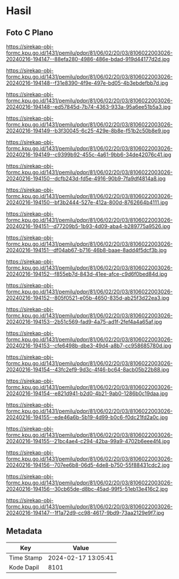 # Hasil

## Foto C Plano

https://sirekap-obj-formc.kpu.go.id/1431/pemilu/pdpr/81/06/02/20/03/8106022003026-20240216-194147--88efa280-4986-486e-bdad-919d44177d2d.jpg

https://sirekap-obj-formc.kpu.go.id/1431/pemilu/pdpr/81/06/02/20/03/8106022003026-20240216-194148--f31e8390-4f9e-497e-bd05-4b3ebdefbb7d.jpg

https://sirekap-obj-formc.kpu.go.id/1431/pemilu/pdpr/81/06/02/20/03/8106022003026-20240216-194148--ed57845d-7b74-4363-933a-95a6ee51b5a3.jpg

https://sirekap-obj-formc.kpu.go.id/1431/pemilu/pdpr/81/06/02/20/03/8106022003026-20240216-194149--b3f30045-6c25-429e-8b8e-f51b2c50b8e9.jpg

https://sirekap-obj-formc.kpu.go.id/1431/pemilu/pdpr/81/06/02/20/03/8106022003026-20240216-194149--c9399b92-455c-4a61-9bb6-34de42076c41.jpg

https://sirekap-obj-formc.kpu.go.id/1431/pemilu/pdpr/81/06/02/20/03/8106022003026-20240216-194150--dcfb243d-fd5e-4916-90b9-7fa9df4814a8.jpg

https://sirekap-obj-formc.kpu.go.id/1431/pemilu/pdpr/81/06/02/20/03/8106022003026-20240216-194150--bf3b2444-527e-412a-800d-8762664b4111.jpg

https://sirekap-obj-formc.kpu.go.id/1431/pemilu/pdpr/81/06/02/20/03/8106022003026-20240216-194151--d77209b5-1b93-4d09-aba4-b289775a9526.jpg

https://sirekap-obj-formc.kpu.go.id/1431/pemilu/pdpr/81/06/02/20/03/8106022003026-20240216-194151--df04ab67-b716-46b8-baae-8add4f5dcf3b.jpg

https://sirekap-obj-formc.kpu.go.id/1431/pemilu/pdpr/81/06/02/20/03/8106022003026-20240216-194152--f855eb7d-843d-41ee-afce-c9d6f0bed84d.jpg

https://sirekap-obj-formc.kpu.go.id/1431/pemilu/pdpr/81/06/02/20/03/8106022003026-20240216-194152--805f0521-e05b-4650-835d-ab25f3d22ea3.jpg

https://sirekap-obj-formc.kpu.go.id/1431/pemilu/pdpr/81/06/02/20/03/8106022003026-20240216-194153--2b51c569-fad9-4a75-ad1f-2fef4a4a65af.jpg

https://sirekap-obj-formc.kpu.go.id/1431/pemilu/pdpr/81/06/02/20/03/8106022003026-20240216-194153--cfe6498b-dbe3-49d4-a8b7-cc958685780d.jpg

https://sirekap-obj-formc.kpu.go.id/1431/pemilu/pdpr/81/06/02/20/03/8106022003026-20240216-194154--43fc2ef9-9d3c-4f46-bc64-8acb05b22b88.jpg

https://sirekap-obj-formc.kpu.go.id/1431/pemilu/pdpr/81/06/02/20/03/8106022003026-20240216-194154--e821d941-b2d0-4b21-9ab0-1286b0c19daa.jpg

https://sirekap-obj-formc.kpu.go.id/1431/pemilu/pdpr/81/06/02/20/03/8106022003026-20240216-194155--ede46a6b-5b19-4d99-b0c6-f0dc21fd2a0c.jpg

https://sirekap-obj-formc.kpu.go.id/1431/pemilu/pdpr/81/06/02/20/03/8106022003026-20240216-194155--21bc4ae4-c294-42ba-99a9-4702b6eee4f4.jpg

https://sirekap-obj-formc.kpu.go.id/1431/pemilu/pdpr/81/06/02/20/03/8106022003026-20240216-194156--707ee6b8-06d5-4de8-b750-55f88431cdc2.jpg

https://sirekap-obj-formc.kpu.go.id/1431/pemilu/pdpr/81/06/02/20/03/8106022003026-20240216-194156--30cb65de-d8bc-45ad-99f5-51eb13e416c2.jpg

https://sirekap-obj-formc.kpu.go.id/1431/pemilu/pdpr/81/06/02/20/03/8106022003026-20240216-194147--1f1a72d9-cc98-4617-9bd9-73aa2129e9f7.jpg


## Metadata

| Key        | Value               |
| ---------- | ------------------- |
| Time Stamp | 2024-02-17 13:05:41 |
| Kode Dapil | 8101                |



